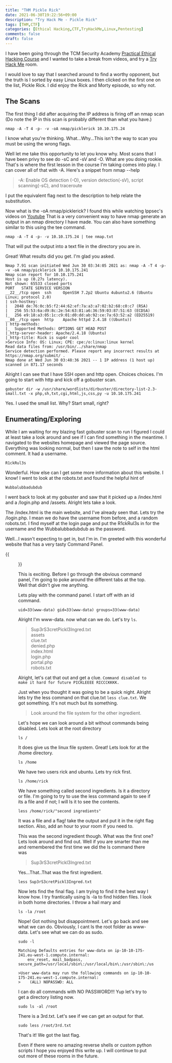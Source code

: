 ```yaml
---
title: "THM Pickle Rick"
date: 2021-06-30T19:22:56+09:00
description: "Try Hack Me - Pickle Rick"
tags: [THM,CTF]
categories: [Ethical Hacking,CTF,TryHackMe,Linux,Pentesting]
comments: false
draft: false
---
```

I have been going through the TCM Security Academy [Practical Ethical Hacking Course](https://academy.tcm-sec.com/p/practical-ethical-hacking-the-complete-course) and I wanted to take a break from videos, and try a [Try Hack Me](https://tryhackme.eu) room. 

I would love to say that I searched around to find a worthy opponent, but the truth is I sorted by easy Linux boxes. I then clicked on the first one on the list, Pickle Rick. I did enjoy the Rick and Morty episode, so why not. 

## The Scans ##

The first thing I did after acquiring the IP address is firing off an nmap scan (Do note the IP in this scan is probably different than what you have.)
```
nmap -A -T 4 -p- -v -oA nmap/picklerick 10.10.175.24
```
I know what you're thinking. What...Why...This isn't the way to scan you must be using the wrong flags. 

Well let me take this opportunity to let you know why. Most scans that I have been privy to see do -sC and -sV and -O. What are you doing rookie. That's is where the first lesson in the course I'm taking comes into play. I can cover all of that with -A. Here's a snippet from nmap --help
> -A: Enable OS detection (-O), version detection(-sV), script scanning(-sC), and traceroute

I put the equivalent flag next to the description to help relate the substitution.

Now what is the -oA nmap/picklerick? I found this while watching Ippsec's videos on [Youtube](https://www.youtube.com/channel/UCa6eh7gCkpPo5XXUDfygQQA) That is a very convenient way to have nmap generate an output in an nmap directory I have made. You can also have something similar to this using the tee command.

```
nmap -A -T 4 -p- -v 10.10.175.24 | tee nmap.txt
```
That will put the output into a text file in the directory you are in.

Great! What results did you get. I'm glad you asked.
```
Nmap 7.91 scan initiated Wed Jun 30 03:34:05 2021 as: nmap -A -T 4 -p- -v -oA nmap/picklerick 10.10.175.241  
Nmap scan report for 10.10.175.241  
Host is up (0.27s latency).  
Not shown: 65533 closed ports  
PORT   STATE SERVICE VERSION  
__22__/tcp open  ssh     OpenSSH 7.2p2 Ubuntu 4ubuntu2.6 (Ubuntu Linux; protocol 2.0)  
| ssh-hostkey: 
|   2048 de:76:0c:b5:f2:44:62:ef:7a:a3:a7:02:b2:68:c0:c7 (RSA)  
|   256 55:53:6a:d9:8c:2e:54:63:81:a6:36:59:03:87:51:63 (ECDSA)  
|_  256 e9:18:a3:05:1c:c9:01:d0:dd:ab:92:ce:7a:63:52:a2 (ED25519)  
__80__/tcp open  http    Apache httpd 2.4.18 ((Ubuntu))  
| http-methods: 
|_  Supported Methods: OPTIONS GET HEAD POST  
|_http-server-header: Apache/2.4.18 (Ubuntu)  
|_http-title: Rick is sup4r cool  
>Service Info: OS: Linux; CPE: cpe:/o:linux:linux kernel  
Read data files from: /usr/bin/../share/nmap  
Service detection performed. Please report any incorrect results at https://nmap.org/submit/ .  
Nmap done at Wed Jun 30 03:48:36 2021 -- 1 IP address (1 host up) scanned in 871.17 seconds  
```

Alright I can see that I have SSH open and http open. Choices choices. I'm going to start with http and kick off a gobuster scan.
```
gobuster dir -w /usr/share/wordlists/dirbuster/directory-list-2.3-small.txt -x php,sh,txt,cgi,html,js,css,py -u 10.10.175.241
```
Yes. I used the small list. Why? Start small, right?

## Enumerating/Exploring ##

While I am waiting for my blazing fast gobuster scan to run I figured I could at least take a look around and see if I can find something in the meantime. I navigated to the websites homepage and viewed the page source. Everything was looking normal, but then I saw the note to self in the html comment. It had a username.
```
R1ckRul3s
```
Wonderful. How else can I get some more information about this website. I know! I went to look at the robots.txt and found the helpful hint of
```
Wubbalubbadubdub
```
I went back to look at my gobuster and saw that it picked up a /index.html and a /login.php and /assets. Alright lets take a look.

The /index.html is the main website, and I've already seen that. Lets try the /login.php. I mean we do have the username from before, and a random robots.txt. I find myself at the login page and put the R1ckRul3s in for the username and the Wubbalubbadubdub as the password.

Well...I wasn't expecting to get in, but I'm in. I'm greeted with this wonderful website that has a very tasty Command Panel. 

{{<figure src="/images/Posts/008/command.jpg">}}

This is exciting. Before I go through the obvious command panel, I'm going to poke around the different tabs at the top. Well that didn't give me anything. 

Lets play with the command panel. I start off with an id command. 
```
uid=33(www-data) gid=33(www-data) groups=33(www-data)
```
Alright I'm www-data. now what can we do. Let's try ```ls```. 

>Sup3rS3cretPickl3Ingred.txt  
>assets  
>clue.txt  
>denied.php  
>index.html  
>login.php  
>portal.php  
>robots.txt  

Alright, let's cat that out and get a clue.
```Command disabled to make it hard for future PICKLEEEE RICCCKKKK.```

Just when you thought it was going to be a quick night. Alright lets try the less command on that clue.txt ```less clue.txt```. We got something. It's not much but its something.

>Look around the file system for the other ingredient.

Let's hope we can look around a bit without commands being disabled. Lets look at the root directory
```
ls /
```
It does give us the linux file system. Great! Lets look for at the /home directory.
```
ls /home
```
We have two users rick and ubuntu. Lets try rick first.
```
ls /home/rick
```
We have something called second ingredients. Is it a directory or file. I'm going to try to use the less command again to see if its a file and if not; I will ls it to see the contents.
```
less /home/rick/"second ingredients"
```
It was a file and a flag! take the output and put it in the right flag section. Also, add an hour to your room if you need to. 

This was the second ingredient though. What was the first one? Lets look around and find out. Well if you are smarter than me and remembered the first time we did the ls command there was 

>Sup3rS3cretPickl3Ingred.txt

Yes...That..That was the first ingredient. 
```
less Sup3rS3cretPickl3Ingred.txt
```
Now lets find the final flag. I am trying to find it the best way I know how. I try frantically using ls -la to find hidden files. I look in both home directories. I throw a hail mary and 
```
ls -la /root
```
Nope! Got nothing but disappointment. Let's go back and see what we can do. Obviously, I cant ls the root folder as www-data. Let's see what we can do as sudo.
```
sudo -l
```
```
Matching Defaults entries for www-data on ip-10-10-175-241.eu-west-1.compute.internal:  
    env_reset, mail_badpass, secure_path=/usr/local/sbin\:/usr/local/bin\:/usr/sbin\:/usr/bin\:/sbin\:/bin\:/snap/bin  

>User www-data may run the following commands on ip-10-10-175-241.eu-west-1.compute.internal:
>    (ALL) NOPASSWD: ALL

```
I can do all commands with NO PASSWORD!!! Yup let's try to get a directory listing now.
```
sudo ls -al /root
```
There is a 3rd.txt. Let's see if we can get an output for that.
```
sudo less /root/3rd.txt
```
That's it! We got the last flag.

Even if there were no amazing reverse shells or custom python scripts I hope you enjoyed this write up. I will continue to put out more of these rooms in the future. 